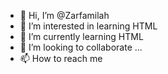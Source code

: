- 👋 Hi, I’m @Zarfamilah
- 👀 I’m interested in learning HTML
- 🌱 I’m currently learning HTML
- 💞️ I’m looking to collaborate ...
- 📫 How to reach me 

<!---
Zarfamilah/Zarfamilah is a ✨ special ✨ repository because its `README.md` (this file) appears on your GitHub profile.
You can click the Preview link to take a look at your changes.
--->
